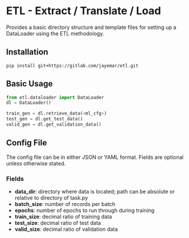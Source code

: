 # ETL - Extract / Translate / Load
Provides a basic directory structure and template files for setting up a DataLoader using the ETL methodology.

## Installation
`pip install git+https://gitlab.com/jayemar/etl.git`

## Basic Usage
```python
from etl.dataloader import DataLoader
dl = DataLoader()

train_gen = dl.retrieve_data(<ml_cfg>)
test_gen = dl.get_test_data()
valid_gen = dl.get_validation_data()
```

## Config File
The config file can be in either JSON or YAML format.  Fields are optional unless otherwise stated.

### Fields
 - __data_dir__: directory where data is located; path can be absolute or relative to directory of task.py
 - __batch_size__: number of records per batch
 - __epochs__: number of epochs to run through during training
 - __train_size__: decimal ratio of training data
 - __test_size__: decimal ratio of test data
 - __valid_size__: decimal ratio of validation data
